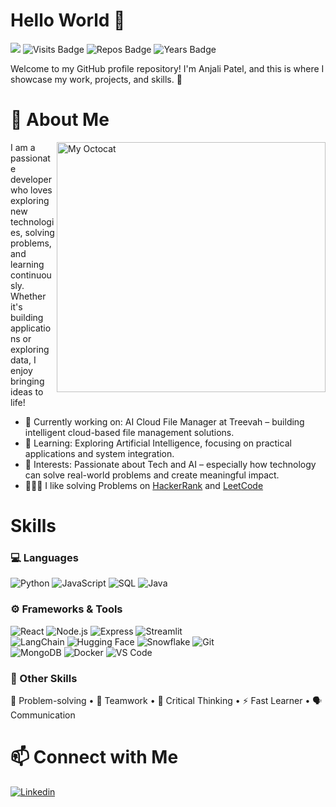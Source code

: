 
# Hello World 🤗 

![](https://komarev.com/ghpvc/?username=anjali-patel21&color=red&style=flat)
![Visits Badge](https://badges.pufler.dev/visits/anjali-patel21/anjali-patel21/?color=red)
![Repos Badge](https://badges.pufler.dev/repos/anjali-patel21/?color=red)
![Years Badge](https://badges.pufler.dev/years/anjali-patel21/?color=red)

Welcome to my GitHub profile repository! I'm Anjali Patel, and this is where I showcase my work, projects, and skills. 🚀

# 🌟 About Me
<img align ="right" height = 400 width = 430 alt="My Octocat" src="https://user-images.githubusercontent.com/50026172/112943892-b892bb80-914f-11eb-883c-65ceb0143274.png">

I am a passionate developer who loves exploring new technologies, solving problems, and learning continuously. Whether it's building applications or exploring data, I enjoy bringing ideas to life!

- 🔭 Currently working on: AI Cloud File Manager at Treevah – building intelligent cloud-based file management solutions.
- 🌱 Learning: Exploring Artificial Intelligence, focusing on practical applications and system integration.
- 📖 Interests: Passionate about Tech and AI – especially how technology can solve real-world problems and create meaningful impact.
- 👩🏼‍💻 I like solving Problems on [HackerRank](https://www.hackerrank.com/anjali_patel1121) and [LeetCode](https://leetcode.com/u/anjali2112/)

# Skills

### 💻 Languages  
![Python](https://img.shields.io/badge/-Python-3776AB?style=flat&logo=python&logoColor=white)  ![JavaScript](https://img.shields.io/badge/-JavaScript-F7DF1E?style=flat&logo=javascript&logoColor=black)  ![SQL](https://img.shields.io/badge/-SQL-4479A1?style=flat&logo=postgresql&logoColor=white)   ![Java](https://img.shields.io/badge/-Java-007396?style=flat&logo=java&logoColor=white)

### ⚙️ Frameworks & Tools  
![React](https://img.shields.io/badge/-React-61DAFB?style=flat&logo=react&logoColor=black)  ![Node.js](https://img.shields.io/badge/-Node.js-339933?style=flat&logo=nodedotjs&logoColor=white)  ![Express](https://img.shields.io/badge/-Express-000000?style=flat&logo=express&logoColor=white)  ![Streamlit](https://img.shields.io/badge/-Streamlit-FF4B4B?style=flat&logo=streamlit&logoColor=white)  
![LangChain](https://img.shields.io/badge/-LangChain-000000?style=flat&logo=langchain&logoColor=white)  ![Hugging Face](https://img.shields.io/badge/-Hugging%20Face-FFD21F?style=flat&logo=huggingface&logoColor=black)  ![Snowflake](https://img.shields.io/badge/-Snowflake-56B9EB?style=flat&logo=snowflake&logoColor=white)  ![Git](https://img.shields.io/badge/-Git-F05032?style=flat&logo=git&logoColor=white)  
![MongoDB](https://img.shields.io/badge/-MongoDB-47A248?style=flat&logo=mongodb&logoColor=white)  ![Docker](https://img.shields.io/badge/-Docker-2496ED?style=flat&logo=docker&logoColor=white)  ![VS Code](https://img.shields.io/badge/-VS%20Code-007ACC?style=flat&logo=visual-studio-code&logoColor=white)

### 🧠 Other Skills  
🧩 Problem-solving • 🤝 Teamwork • 🧠 Critical Thinking • ⚡ Fast Learner • 🗣️ Communication  

# 📫 Connect with Me

[![Linkedin](https://img.shields.io/badge/-LinkedIn-0A66C2?style=flat&logo=linkedin&logoColor=white)](https://www.linkedin.com/in/anjalipatel21/)



<!--
**anjali-patel21/anjali-patel21** is a ✨ _special_ ✨ repository because its `README.md` (this file) appears on your GitHub profile.

- 🔭 I’m currently working on .
- 🌱 I’m currently learning python
- 👯 I’m looking to collaborate on ...
- 🤔 I’m looking for help with ...
- 💬 Ask me about ...
- 📫 How to reach me: ...
- 😄 Pronouns: ...
- ⚡ Fun fact: ...
- 🔭 I’m currently working on . <br>
🌱 I’m currently learning python <br>
👯 I’m looking to collaborate on ... <br>
🤔 I’m looking for help with ...

- ⚡ Fun fact: I love Dancing and am always up for a dance-off! 💃🏼

# About Me
- 📊 I am passionate about Data Analytics and Data Engineering, with a strong foundation in Python, SQL, and data visualization tools like Tableau and Looker Studio.
- 📈 I have hands-on experience in data analysis projects, including customer churn analysis using Python and visualizations, focusing on actionable business insights.
- 🔍 Always excited to leverage data-driven strategies to solve complex problems and support impactful decision-making.
- 🌍 I am open to relocating anywhere within the United States for exciting opportunities that match my skill set.
- 💬 Feel free to reach out to discuss data analytics, Python frameworks, data visualization, and anything tech-related!




<details>	
  <summary><b>GitHub Stats</b></summary>
<img alt="" src="https://github-readme-stats.vercel.app/api?username=anjali-patel21&count_private=true&show_icons=truehow_icons=true&hide_border=true"/> <br>
Some Advance Stats about my GitHub Profile - https://gitstats.me/anjali-patel21<br>
My 2021 GitHub Skyline                    - https://skyline.github.com/anjali-patel21/2021
  
</details>


-->
